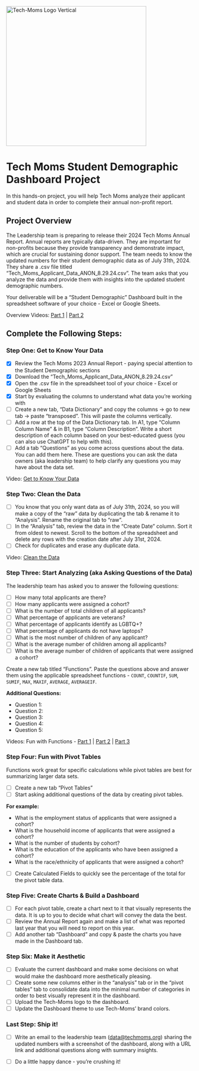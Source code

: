 
<img width="377" alt="Tech-Moms Logo Vertical" src="https://github.com/user-attachments/assets/b98d7ed8-150c-4a2a-9102-c4cfa4e91d01">


# Tech Moms Student Demographic Dashboard Project

In this hands-on project, you will help Tech Moms analyze their applicant and student data in order to complete their annual non-profit report.

## Project Overview

The Leadership team is preparing to release their 2024 Tech Moms Annual Report. Annual reports are typically data-driven. They are important for non-profits because they provide transparency and demonstrate impact, which are crucial for sustaining donor support. The team needs to know the updated numbers for their student demographic data as of July 31th, 2024. They share a .csv file titled “Tech_Moms_Applicant_Data_ANON_8.29.24.csv”. The team asks that you analyze the data and provide them with insights into the updated student demographic numbers.

Your deliverable will be a “Student Demographic” Dashboard built in the spreadsheet software of your choice - Excel or Google Sheets.

Overview Videos: [Part 1](https://www.loom.com/share/5ef6c4a4cb3f4452a24c47a689043584) | [Part 2](https://www.loom.com/share/6c97d4b802a449b0848aad9e32f48da7)

## Complete the Following Steps:

### Step One: Get to Know Your Data

- [x] Review the Tech Moms 2023 Annual Report - paying special attention to the Student Demographic sections
- [x] Download the “Tech_Moms_Applicant_Data_ANON_8.29.24.csv”
- [x] Open the .csv file in the spreadsheet tool of your choice - Excel or Google Sheets
- [x] Start by evaluating the columns to understand what data you’re working with
- [ ] Create a new tab, “Data Dictionary” and copy the columns -> go to new tab -> paste “transposed”. This will paste the columns vertically.
- [ ] Add a row at the top of the Data Dictionary tab. In A1, type “Column Column Name” & in B1, type “Column Description”. Write a short description of each column based on your best-educated guess (you can also use ChatGPT to help with this).
- [ ] Add a tab “Questions” as you come across questions about the data. You can add them here. These are questions you can ask the data owners (aka leadership team) to help clarify any questions you may have about the data set.

Video: [Get to Know Your Data](https://www.loom.com/share/c726c715650a4371bce3ee3c1cec6a4e) 

### Step Two: Clean the Data

- [ ] You know that you only want data as of July 31th, 2024, so you will make a copy of the “raw” data by duplicating the tab & rename it to “Analysis”. Rename the original tab to “raw”.
- [ ] In the “Analysis” tab, review the data in the “Create Date” column. Sort it from oldest to newest. Scroll to the bottom of the spreadsheet and delete any rows with the creation date after July 31st, 2024.
- [ ] Check for duplicates and erase any duplicate data.

Video: [Clean the Data](https://www.loom.com/share/cab3f42f344a4b00a13d52e8bd892f87)

### Step Three: Start Analyzing (aka Asking Questions of the Data)

The leadership team has asked you to answer the following questions:

- [ ] How many total applicants are there?
- [ ] How many applicants were assigned a cohort?
- [ ] What is the number of total children of all applicants?
- [ ] What percentage of applicants are veterans?
- [ ] What percentage of applicants identify as LGBTQ+?
- [ ] What percentage of applicants do not have laptops?
- [ ] What is the most number of children of any applicant?
- [ ] What is the average number of children among all applicants?
- [ ] What is the average number of children of applicants that were assigned a cohort?

Create a new tab titled “Functions”. Paste the questions above and answer them using the applicable spreadsheet functions - `COUNT`, `COUNTIF`, `SUM`, `SUMIF`, `MAX`, `MAXIF`, `AVERAGE`, `AVERAGEIF`.

**Additional Questions:**
- Question 1:
- Question 2:
- Question 3:
- Question 4:
- Question 5:

Videos: Fun with Functions - [Part 1](https://www.loom.com/share/0f9ae677ba4c49d7b5c70f498903cba7) | [Part 2](https://www.loom.com/share/9f9080b37c3e470cb32c5b54531f8211) | [Part 3](https://www.loom.com/share/93934778b2c84fc2a373d3ae26e9a1fa)

### Step Four: Fun with Pivot Tables

Functions work great for specific calculations while pivot tables are best for summarizing larger data sets.

- [ ] Create a new tab “Pivot Tables”
- [ ] Start asking additional questions of the data by creating pivot tables.

**For example:**
- What is the employment status of applicants that were assigned a cohort?
- What is the household income of applicants that were assigned a cohort?
- What is the number of students by cohort?
- What is the education of the applicants who have been assigned a cohort?
- What is the race/ethnicity of applicants that were assigned a cohort?

- [ ] Create Calculated Fields to quickly see the percentage of the total for the pivot table data.

### Step Five: Create Charts & Build a Dashboard

- [ ] For each pivot table, create a chart next to it that visually represents the data. It is up to you to decide what chart will convey the data the best.
- [ ] Review the Annual Report again and make a list of what was reported last year that you will need to report on this year.
- [ ] Add another tab “Dashboard” and copy & paste the charts you have made in the Dashboard tab.

### Step Six: Make it Aesthetic

- [ ] Evaluate the current dashboard and make some decisions on what would make the dashboard more aesthetically pleasing.
- [ ] Create some new columns either in the “analysis” tab or in the “pivot tables” tab to consolidate data into the minimal number of categories in order to best visually represent it in the dashboard.
- [ ] Upload the Tech-Moms logo to the dashboard.
- [ ] Update the Dashboard theme to use Tech-Moms’ brand colors.

### Last Step: Ship it!

- [ ] Write an email to the leadership team (data@techmoms.org) sharing the updated numbers with a screenshot of the dashboard, along with a URL link and additional questions along with summary insights.
- [ ] Do a little happy dance - you’re crushing it!

